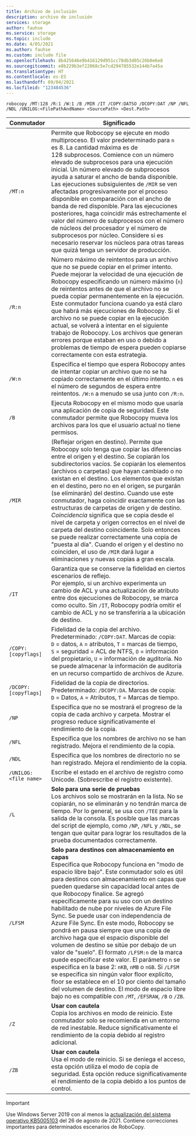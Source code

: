 ```yaml
---
title: Archivo de inclusión
description: archivo de inclusión
services: storage
author: fauhse
ms.service: storage
ms.topic: include
ms.date: 4/05/2021
ms.author: fauhse
ms.custom: include file
ms.openlocfilehash: 8b425646e9b416129d951cc78db3d05c26b0e6e8
ms.sourcegitcommit: e8b229b3ef22068c5e7cd294785532e144b7a45a
ms.translationtype: HT
ms.contentlocale: es-ES
ms.lasthandoff: 09/04/2021
ms.locfileid: "123484536"
---
```

```console
robocopy /MT:128 /R:1 /W:1 /B /MIR /IT /COPY:DATSO /DCOPY:DAT /NP /NFL /NDL /UNILOG:<FilePathAndName> <SourcePath> <Dest.Path> 
```

| Conmutador                | Significado |
|-----------------------|---------|
| `/MT:n`               | Permite que Robocopy se ejecute en modo multiproceso. El valor predeterminado para `n` es 8. La cantidad máxima es de 128 subprocesos. Comience con un número elevado de subprocesos para una ejecución inicial. Un número elevado de subprocesos ayuda a saturar el ancho de banda disponible. Las ejecuciones subsiguientes de `/MIR` se ven afectadas progresivamente por el proceso disponible en comparación con el ancho de banda de red disponible. Para las ejecuciones posteriores, haga coincidir más estrechamente el valor del número de subprocesos con el número de núcleos del procesador y el número de subprocesos por núcleo. Considere si es necesario reservar los núcleos para otras tareas que quizá tenga un servidor de producción. |
| `/R:n`                | Número máximo de reintentos para un archivo que no se puede copiar en el primer intento. Puede mejorar la velocidad de una ejecución de Robocopy especificando un número máximo (`n`) de reintentos antes de que el archivo no se pueda copiar permanentemente en la ejecución. Este conmutador funciona cuando ya está claro que habrá más ejecuciones de Robocopy. Si el archivo no se puede copiar en la ejecución actual, se volverá a intentar en el siguiente trabajo de Robocopy. Los archivos que generan errores porque estaban en uso o debido a problemas de tiempo de espera pueden copiarse correctamente con esta estrategia. |
| `/W:n`                | Especifica el tiempo que espera Robocopy antes de intentar copiar un archivo que no se ha copiado correctamente en el último intento. `n` es el número de segundos de espera entre reintentos. `/W:n` a menudo se usa junto con `/R:n`. |
| `/B`                  | Ejecuta Robocopy en el mismo modo que usaría una aplicación de copia de seguridad. Este conmutador permite que Robocopy mueva los archivos para los que el usuario actual no tiene permisos. |
| `/MIR`                | (Reflejar origen en destino). Permite que Robocopy solo tenga que copiar las diferencias entre el origen y el destino. Se copiarán los subdirectorios vacíos. Se copiarán los elementos (archivos o carpetas) que hayan cambiado o no existan en el destino. Los elementos que existan en el destino, pero no en el origen, se purgarán (se eliminarán) del destino. Cuando use este conmutador, haga coincidir exactamente con las estructuras de carpetas de origen y de destino. *Coincidencia* significa que se copia desde el nivel de carpeta y origen correctos en el nivel de carpeta del destino coincidente. Solo entonces se puede realizar correctamente una copia de "puesta al día". Cuando el origen y el destino no coinciden, el uso de `/MIR` dará lugar a eliminaciones y nuevas copias a gran escala. |
| `/IT`                 | Garantiza que se conserve la fidelidad en ciertos escenarios de reflejo. </br>Por ejemplo, si un archivo experimenta un cambio de ACL y una actualización de atributo entre dos ejecuciones de Robocopy, se marca como oculto. Sin `/IT`, Robocopy podría omitir el cambio de ACL y no se transferiría a la ubicación de destino. |
|`/COPY:[copyflags]`    | Fidelidad de la copia del archivo. Predeterminado: `/COPY:DAT`. Marcas de copia: `D` = datos, `A` = atributos, `T` = marcas de tiempo, `S` = seguridad = ACL de NTFS, `O` = información del propietario, `U` = información de a<u>u</u>ditoría. No se puede almacenar la información de auditoría en un recurso compartido de archivos de Azure. |
| `/DCOPY:[copyflags]`  | Fidelidad de la copia de directorios. Predeterminado: `/DCOPY:DA`. Marcas de copia: `D` = Datos, `A` = Atributos, `T` = Marcas de tiempo. |
| `/NP`                 | Especifica que no se mostrará el progreso de la copia de cada archivo y carpeta. Mostrar el progreso reduce significativamente el rendimiento de la copia. |
| `/NFL`                | Especifica que los nombres de archivo no se han registrado. Mejora el rendimiento de la copia. |
| `/NDL`                | Especifica que los nombres de directorio no se han registrado. Mejora el rendimiento de la copia. |
| `/UNILOG:<file name>` | Escribe el estado en el archivo de registro como Unicode. (Sobrescribe el registro existente). |
| `/L`                  | **Solo para una serie de pruebas** </br> Los archivos solo se mostrarán en la lista. No se copiarán, no se eliminarán y no tendrán marca de tiempo. Por lo general, se usa con `/TEE` para la salida de la consola. Es posible que las marcas del script de ejemplo, como `/NP`, `/NFL` y `/NDL`, se tengan que quitar para lograr los resultados de la prueba documentados correctamente. |
| `/LFSM`               | **Solo para destinos con almacenamiento en capas** </br>Especifica que Robocopy funciona en "modo de espacio libre bajo". Este conmutador solo es útil para destinos con almacenamiento en capas que pueden quedarse sin capacidad local antes de que Robocopy finalice. Se agregó específicamente para su uso con un destino habilitado de nube por niveles de Azure File Sync. Se puede usar con independencia de Azure File Sync. En este modo, Robocopy se pondrá en pausa siempre que una copia de archivo haga que el espacio disponible del volumen de destino se sitúe por debajo de un valor de "suelo". El formato `/LFSM:n` de la marca puede especificar este valor. El parámetro `n` se especifica en la base 2: `nKB`, `nMB` o `nGB`. Si `/LFSM` se especifica sin ningún valor floor explícito, floor se establece en el 10 por ciento del tamaño del volumen de destino. El modo de espacio libre bajo no es compatible con `/MT`, `/EFSRAW`, `/B` o `/ZB`. |
| `/Z`                  | **Usar con cautela** </br>Copia los archivos en modo de reinicio. Este conmutador solo se recomienda en un entorno de red inestable. Reduce significativamente el rendimiento de la copia debido al registro adicional. |
| `/ZB`                 | **Usar con cautela** </br>Usa el modo de reinicio. Si se deniega el acceso, esta opción utiliza el modo de copia de seguridad. Esta opción reduce significativamente el rendimiento de la copia debido a los puntos de control. |

> [!IMPORTANT]
> Use Windows Server 2019 con al menos la [actualización del sistema operativo KB5005103](https://support.microsoft.com/topic/august-26-2021-kb5005103-os-build-18363-1766-preview-4e23362c-5e43-4d8f-95e5-9fdade60605f) del 26 de agosto de 2021. Contiene correcciones importantes para determinados escenarios de RoboCopy.
